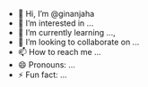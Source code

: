 - 👋 Hi, I’m @ginanjaha
- 👀 I’m interested in ...
- 🌱 I’m currently learning ...,
- 💞️ I’m looking to collaborate on ...
- 📫 How to reach me ...
- 😄 Pronouns: ... 
- ⚡ Fun fact: ...

<!---
ginanjaha/ginanjaha is a ✨ special ✨ repository because its `README.md` (this file) appears on your GitHub profile.
You can click the Preview link to take a look at your changes.
--->

